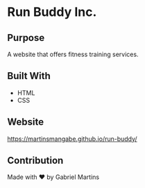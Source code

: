 # Run Buddy Inc.

## Purpose
A website that offers fitness training services.

## Built With
* HTML
* CSS

## Website
https://martinsmangabe.github.io/run-buddy/

## Contribution
Made with ❤️ by Gabriel Martins
